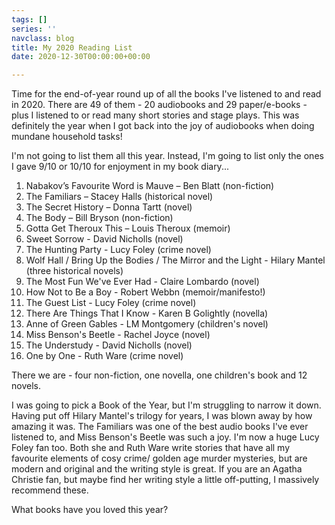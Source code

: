 ```yaml
---
tags: []
series: ''
navclass: blog
title: My 2020 Reading List
date: 2020-12-30T00:00:00+00:00

---
```

Time for the end-of-year round up of all the books I've listened to and read in 2020. There are 49 of them - 20 audiobooks and 29 paper/e-books - plus I listened to or read many short stories and stage plays. This was definitely the year when I got back into the joy of audiobooks when doing mundane household tasks!

I'm not going to list them all this year. Instead, I'm going to list only the ones I gave 9/10 or 10/10 for enjoyment in my book diary...

 1. Nabakov’s Favourite Word is Mauve – Ben Blatt (non-fiction)
 2. The Familiars – Stacey Halls (historical novel)
 3. The Secret History – Donna Tartt (novel)
 4. The Body – Bill Bryson (non-fiction)
 5. Gotta Get Theroux This – Louis Theroux (memoir)
 6. Sweet Sorrow - David Nicholls (novel)
 7. The Hunting Party - Lucy Foley (crime novel)
 8. Wolf Hall / Bring Up the Bodies / The Mirror and the Light - Hilary Mantel (three historical novels)
 9. The Most Fun We've Ever Had - Claire Lombardo (novel)
10. How Not to Be a Boy - Robert Webbn (memoir/manifesto!)
11. The Guest List - Lucy Foley (crime novel)
12. There Are Things That I Know - Karen B Golightly (novella)
13. Anne of Green Gables - LM Montgomery (children's novel)
14. Miss Benson's Beetle - Rachel Joyce (novel)
15. The Understudy - David Nicholls (novel)
16. One by One - Ruth Ware (crime novel)

There we are - four non-fiction, one novella, one children's book and 12 novels.

I was going to pick a Book of the Year, but I'm struggling to narrow it down. Having put off Hilary Mantel's trilogy for years, I was blown away by how amazing it was. The Familiars was one of the best audio books I've ever listened to, and Miss Benson's Beetle was such a joy. I'm now a huge Lucy Foley fan too. Both she and Ruth Ware write stories that have all my favourite elements of cosy crime/ golden age murder mysteries, but are modern and original and the writing style is great. If you are an Agatha Christie fan, but maybe find her writing style a little off-putting, I massively recommend these.

What books have you loved this year?